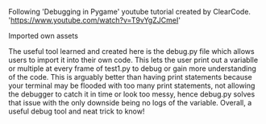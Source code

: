 Following 'Debugging in Pygame' youtube tutorial created by ClearCode.
'https://www.youtube.com/watch?v=T9vYgZJCmeI'

Imported own assets

The useful tool learned and created here is the debug.py file which allows users to import it into their own code. This lets the user print out a variablle or multiple at every frame of test1.py to debug or gain more understanding of the code. This is arguably better than having print statements because your terminal may be flooded with too many print statements, not allowing the debugger to catch it in time or look too messy, hence debug.py solves that issue with the only downside being no logs of the variable. Overall, a useful debug tool and neat trick to know!

